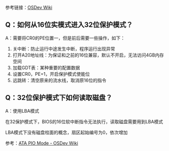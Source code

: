 参考链接：[OSDev Wiki](https://wiki.osdev.org/Main_Page)

## Q：如何从16位实模式进入32位保护模式？

A：需要将CR0的PE位置一，但是前后需要一些操作，如下：

1. 关中断：防止运行中途发生中断，程序运行出现异常
2. 打开A20地址线：为保证和之前的16位兼容，默认不开启，无法访问4GB内存空间
3. 加载GDT表：某种重要的配置数据
4. 设置CR0，PE=1，开启保护模式使能位
5. 远跳转：清空原来的流水线，取消原16位的指令

## Q：32位保护模式下如何读取磁盘？

A：使用LBA模式

在32保护模式下，BIOS的16位软中断指令无法执行，读取磁盘需要用到LBA模式

LBA模式下没有磁盘柱面的概念，扇区起始编号为0，依次增加

参考：[ATA PIO Mode - OSDev Wiki](https://wiki.osdev.org/ATA_PIO_Mode)
